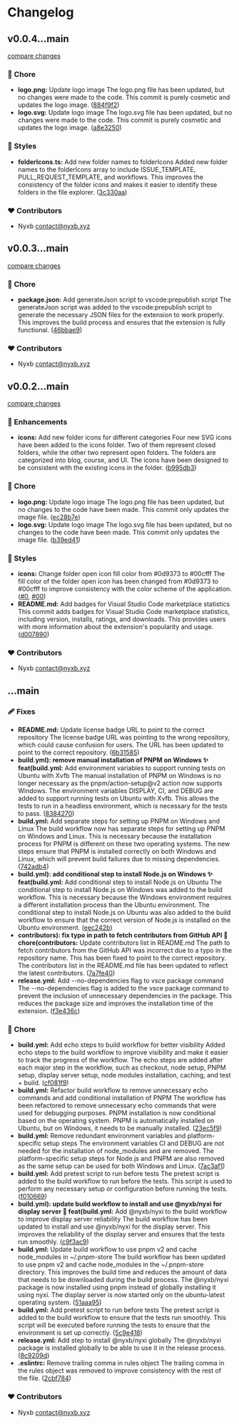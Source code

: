 # Changelog


## v0.0.4...main

[compare changes](https://github.com/nyxblabs/materialiconic/compare/v0.0.4...main)


### 🏡 Chore

  - **logo.png:** Update logo image The logo.png file has been updated, but no changes were made to the code. This commit is purely cosmetic and updates the logo image. ([884f9f2](https://github.com/nyxblabs/materialiconic/commit/884f9f2))
  - **logo.svg:** Update logo image The logo.svg file has been updated, but no changes were made to the code. This commit is purely cosmetic and updates the logo image. ([a8e3250](https://github.com/nyxblabs/materialiconic/commit/a8e3250))

### 🎨 Styles

  - **folderIcons.ts:** Add new folder names to folderIcons Added new folder names to the folderIcons array to include ISSUE_TEMPLATE, PULL_REQUEST_TEMPLATE, and workflows. This improves the consistency of the folder icons and makes it easier to identify these folders in the file explorer. ([3c330aa](https://github.com/nyxblabs/materialiconic/commit/3c330aa))

### ❤️  Contributors

- Nyxb <contact@nyxb.xyz>

## v0.0.3...main

[compare changes](https://github.com/nyxblabs/materialiconic/compare/v0.0.3...main)


### 🏡 Chore

  - **package.json:** Add generateJson script to vscode:prepublish script The generateJson script was added to the vscode:prepublish script to generate the necessary JSON files for the extension to work properly. This improves the build process and ensures that the extension is fully functional. ([46bbae9](https://github.com/nyxblabs/materialiconic/commit/46bbae9))

### ❤️  Contributors

- Nyxb <contact@nyxb.xyz>

## v0.0.2...main

[compare changes](https://github.com/nyxblabs/materialiconic/compare/v0.0.2...main)


### 🚀 Enhancements

  - **icons:** Add new folder icons for different categories Four new SVG icons have been added to the icons folder. Two of them represent closed folders, while the other two represent open folders. The folders are categorized into blog, course, and UI. The icons have been designed to be consistent with the existing icons in the folder. ([b995db3](https://github.com/nyxblabs/materialiconic/commit/b995db3))

### 🏡 Chore

  - **logo.png:** Update logo image The logo.png file has been updated, but no changes to the code have been made. This commit only updates the image file. ([ec28b7e](https://github.com/nyxblabs/materialiconic/commit/ec28b7e))
  - **logo.svg:** Update logo image The logo.svg file has been updated, but no changes to the code have been made. This commit only updates the image file. ([b39ed41](https://github.com/nyxblabs/materialiconic/commit/b39ed41))

### 🎨 Styles

  - **icons:** Change folder open icon fill color from #0d9373 to #00cfff The fill color of the folder open icon has been changed from #0d9373 to #00cfff to improve consistency with the color scheme of the application. ([#0](https://github.com/nyxblabs/materialiconic/issues/0), [#00](https://github.com/nyxblabs/materialiconic/issues/00))
  - **README.md:** Add badges for Visual Studio Code marketplace statistics This commit adds badges for Visual Studio Code marketplace statistics, including version, installs, ratings, and downloads. This provides users with more information about the extension's popularity and usage. ([d007890](https://github.com/nyxblabs/materialiconic/commit/d007890))

### ❤️  Contributors

- Nyxb <contact@nyxb.xyz>

## ...main


### 🩹 Fixes

  - **README.md:** Update license badge URL to point to the correct repository The license badge URL was pointing to the wrong repository, which could cause confusion for users. The URL has been updated to point to the correct repository. ([6b31585](https://github.com/nyxblabs/materialiconic/commit/6b31585))
  - **build.yml): remove manual installation of PNPM on Windows ✨ feat(build.yml:** Add environment variables to support running tests on Ubuntu with Xvfb The manual installation of PNPM on Windows is no longer necessary as the pnpm/action-setup@v2 action now supports Windows. The environment variables DISPLAY, CI, and DEBUG are added to support running tests on Ubuntu with Xvfb. This allows the tests to run in a headless environment, which is necessary for the tests to pass. ([8384270](https://github.com/nyxblabs/materialiconic/commit/8384270))
  - **build.yml:** Add separate steps for setting up PNPM on Windows and Linux The build workflow now has separate steps for setting up PNPM on Windows and Linux. This is necessary because the installation process for PNPM is different on these two operating systems. The new steps ensure that PNPM is installed correctly on both Windows and Linux, which will prevent build failures due to missing dependencies. ([742adb4](https://github.com/nyxblabs/materialiconic/commit/742adb4))
  - **build.yml): add conditional step to install Node.js on Windows ✨ feat(build.yml:** Add conditional step to install Node.js on Ubuntu The conditional step to install Node.js on Windows was added to the build workflow. This is necessary because the Windows environment requires a different installation process than the Ubuntu environment. The conditional step to install Node.js on Ubuntu was also added to the build workflow to ensure that the correct version of Node.js is installed on the Ubuntu environment. ([eec242b](https://github.com/nyxblabs/materialiconic/commit/eec242b))
  - **contributors): fix typo in path to fetch contributors from GitHub API 🚀 chore(contributors:** Update contributors list in README.md The path to fetch contributors from the GitHub API was incorrect due to a typo in the repository name. This has been fixed to point to the correct repository. The contributors list in the README.md file has been updated to reflect the latest contributors. ([7a7fe40](https://github.com/nyxblabs/materialiconic/commit/7a7fe40))
  - **release.yml:** Add --no-dependencies flag to vsce package command The --no-dependencies flag is added to the vsce package command to prevent the inclusion of unnecessary dependencies in the package. This reduces the package size and improves the installation time of the extension. ([f3e436c](https://github.com/nyxblabs/materialiconic/commit/f3e436c))

### 🏡 Chore

  - **build.yml:** Add echo steps to build workflow for better visibility Added echo steps to the build workflow to improve visibility and make it easier to track the progress of the workflow. The echo steps are added after each major step in the workflow, such as checkout, node setup, PNPM setup, display server setup, node modules installation, caching, and test + build. ([cf081f9](https://github.com/nyxblabs/materialiconic/commit/cf081f9))
  - **build.yml:** Refactor build workflow to remove unnecessary echo commands and add conditional installation of PNPM The workflow has been refactored to remove unnecessary echo commands that were used for debugging purposes. PNPM installation is now conditional based on the operating system. PNPM is automatically installed on Ubuntu, but on Windows, it needs to be manually installed. ([23ec5f9](https://github.com/nyxblabs/materialiconic/commit/23ec5f9))
  - **build.yml:** Remove redundant environment variables and platform-specific setup steps The environment variables CI and DEBUG are not needed for the installation of node_modules and are removed. The platform-specific setup steps for Node.js and PNPM are also removed as the same setup can be used for both Windows and Linux. ([7ac3af1](https://github.com/nyxblabs/materialiconic/commit/7ac3af1))
  - **build.yml:** Add pretest script to run before tests The pretest script is added to the build workflow to run before the tests. This script is used to perform any necessary setup or configuration before running the tests. ([f010669](https://github.com/nyxblabs/materialiconic/commit/f010669))
  - **build.yml): update build workflow to install and use @nyxb/nyxi for display server 🚀 feat(build.yml:** Add @nyxb/nyxi to the build workflow to improve display server reliability The build workflow has been updated to install and use @nyxb/nyxi for the display server. This improves the reliability of the display server and ensures that the tests run smoothly. ([c9f3ac9](https://github.com/nyxblabs/materialiconic/commit/c9f3ac9))
  - **build.yml:** Update build workflow to use pnpm v2 and cache node_modules in ~/.pnpm-store The build workflow has been updated to use pnpm v2 and cache node_modules in the ~/.pnpm-store directory. This improves the build time and reduces the amount of data that needs to be downloaded during the build process. The @nyxb/nyxi package is now installed using pnpm instead of globally installing it using nyxi. The display server is now started only on the ubuntu-latest operating system. ([51aaa95](https://github.com/nyxblabs/materialiconic/commit/51aaa95))
  - **build.yml:** Add pretest script to run before tests The pretest script is added to the build workflow to ensure that the tests run smoothly. This script will be executed before running the tests to ensure that the environment is set up correctly. ([5c9e418](https://github.com/nyxblabs/materialiconic/commit/5c9e418))
  - **release.yml:** Add step to install @nyxb/nyxi globally The @nyxb/nyxi package is installed globally to be able to use it in the release process. ([8c9209d](https://github.com/nyxblabs/materialiconic/commit/8c9209d))
  - **.eslintrc:** Remove trailing comma in rules object The trailing comma in the rules object was removed to improve consistency with the rest of the file. ([2cbf784](https://github.com/nyxblabs/materialiconic/commit/2cbf784))

### ❤️  Contributors

- Nyxb <contact@nyxb.xyz>

